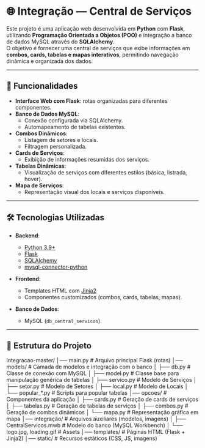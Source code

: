 # 🌐 Integração — Central de Serviços

Este projeto é uma aplicação web desenvolvida em **Python** com **Flask**, utilizando **Programação Orientada a Objetos (POO)** e integração a banco de dados MySQL através do **SQLAlchemy**.  
O objetivo é fornecer uma central de serviços que exibe informações em **combos, cards, tabelas e mapas interativos**, permitindo navegação dinâmica e organizada dos dados.

---

## 🚀 Funcionalidades

- **Interface Web com Flask**: rotas organizadas para diferentes componentes.
- **Banco de Dados MySQL**:
  - Conexão configurada via SQLAlchemy.
  - Automapeamento de tabelas existentes.
- **Combos Dinâmicos**:
  - Listagem de setores e locais.
  - Filtragem personalizada.
- **Cards de Serviços**:
  - Exibição de informações resumidas dos serviços.
- **Tabelas Dinâmicas**:
  - Visualização de serviços com diferentes estilos (básica, listrada, hover).
- **Mapa de Serviços**:
  - Representação visual dos locais e serviços disponíveis.

---

## 🛠️ Tecnologias Utilizadas

- **Backend**:
  - [Python 3.9+](https://www.python.org/)
  - [Flask](https://flask.palletsprojects.com/)
  - [SQLAlchemy](https://www.sqlalchemy.org/)
  - [mysql-connector-python](https://pypi.org/project/mysql-connector-python/)

- **Frontend**:
  - Templates HTML com [Jinja2](https://jinja.palletsprojects.com/)
  - Componentes customizados (combos, cards, tabelas, mapas).

- **Banco de Dados**:
  - MySQL (`db_central_servicos`).

---

## 📂 Estrutura do Projeto

Integracao-master/
│── main.py # Arquivo principal Flask (rotas)
│── models/ # Camada de modelos e integração com o banco
│ ├── db.py # Classe de conexão com MySQL
│ ├── model.py # Classe base para manipulação genérica de tabelas
│ ├── servico.py # Modelo de Serviços
│ ├── setor.py # Modelo de Setores
│ ├── local.py # Modelo de Locais
│ └── popular_*.py # Scripts para popular tabelas
│── opcoes/ # Componentes da aplicação
│ ├── cards.py # Geração de cards de serviços
│ ├── tabelas.py # Geração de tabelas de serviços
│ ├── combos.py # Geração de combos dinâmicos
│ └── mapa.py # Representação gráfica em mapa
│── integração/ # Arquivos auxiliares (modelos, imagens)
│ ├── CentralServicos.mwb # Modelo do banco (MySQL Workbench)
│ └── logo.jpg, loading.gif # Assets
│── templates/ # Páginas HTML (Flask + Jinja2)
│── static/ # Recursos estáticos (CSS, JS, imagens)

